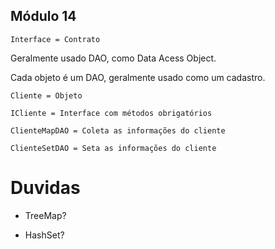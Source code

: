 ## Módulo 14

    Interface = Contrato

Geralmente usado DAO, como Data Acess Object.

Cada objeto é um DAO, geralmente usado como um cadastro.

    Cliente = Objeto

    ICliente = Interface com métodos obrigatórios

    ClienteMapDAO = Coleta as informações do cliente

    ClienteSetDAO = Seta as informações do cliente


# Duvidas

- TreeMap?

- HashSet?
